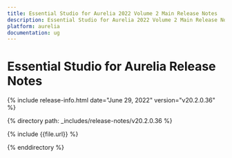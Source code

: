 ```yaml
---
title: Essential Studio for Aurelia 2022 Volume 2 Main Release Notes  
description: Essential Studio for Aurelia 2022 Volume 2 Main Release Notes  
platform: aurelia
documentation: ug
---
```


# Essential Studio for Aurelia  Release Notes  

{% include release-info.html date="June 29, 2022"  version="v20.2.0.36" %} 

{% directory path: _includes/release-notes/v20.2.0.36 %}

{% include {{file.url}} %}

{% enddirectory %}